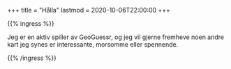 +++
title = "Hålla"
lastmod = 2020-10-06T22:00:00
+++

<!-- markdownlint-disable MD013 MD034 MD032 -->

{{% ingress %}}

Jeg er en aktiv spiller av GeoGuessr, og jeg vil gjerne fremheve noen andre kart jeg synes
er interessante, morsomme eller spennende.

{{% /ingress %}}
